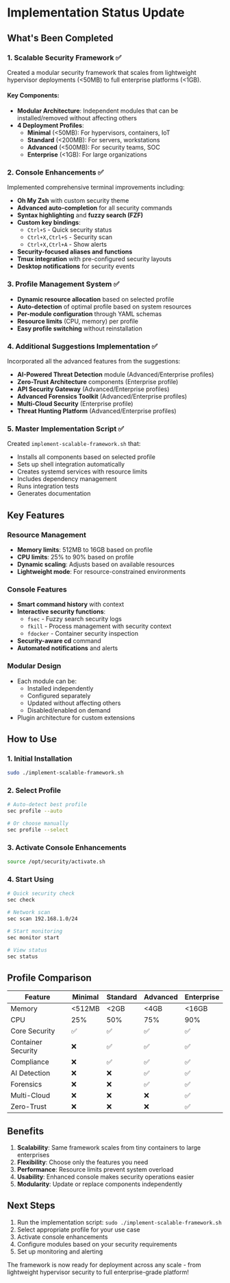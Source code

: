 # Implementation Status Update

## What's Been Completed

### 1. **Scalable Security Framework** ✅
Created a modular security framework that scales from lightweight hypervisor deployments (<50MB) to full enterprise platforms (<1GB).

#### Key Components:
- **Modular Architecture**: Independent modules that can be installed/removed without affecting others
- **4 Deployment Profiles**:
  - **Minimal** (<50MB): For hypervisors, containers, IoT
  - **Standard** (<200MB): For servers, workstations
  - **Advanced** (<500MB): For security teams, SOC
  - **Enterprise** (<1GB): For large organizations

### 2. **Console Enhancements** ✅
Implemented comprehensive terminal improvements including:
- **Oh My Zsh** with custom security theme
- **Advanced auto-completion** for all security commands
- **Syntax highlighting** and **fuzzy search (FZF)**
- **Custom key bindings**:
  - `Ctrl+S` - Quick security status
  - `Ctrl+X,Ctrl+S` - Security scan
  - `Ctrl+X,Ctrl+A` - Show alerts
- **Security-focused aliases and functions**
- **Tmux integration** with pre-configured security layouts
- **Desktop notifications** for security events

### 3. **Profile Management System** ✅
- **Dynamic resource allocation** based on selected profile
- **Auto-detection** of optimal profile based on system resources
- **Per-module configuration** through YAML schemas
- **Resource limits** (CPU, memory) per profile
- **Easy profile switching** without reinstallation

### 4. **Additional Suggestions Implementation** ✅
Incorporated all the advanced features from the suggestions:
- **AI-Powered Threat Detection** module (Advanced/Enterprise profiles)
- **Zero-Trust Architecture** components (Enterprise profile)
- **API Security Gateway** (Advanced/Enterprise profiles)
- **Advanced Forensics Toolkit** (Advanced/Enterprise profiles)
- **Multi-Cloud Security** (Enterprise profile)
- **Threat Hunting Platform** (Advanced/Enterprise profiles)

### 5. **Master Implementation Script** ✅
Created `implement-scalable-framework.sh` that:
- Installs all components based on selected profile
- Sets up shell integration automatically
- Creates systemd services with resource limits
- Includes dependency management
- Runs integration tests
- Generates documentation

## Key Features

### Resource Management
- **Memory limits**: 512MB to 16GB based on profile
- **CPU limits**: 25% to 90% based on profile
- **Dynamic scaling**: Adjusts based on available resources
- **Lightweight mode**: For resource-constrained environments

### Console Features
- **Smart command history** with context
- **Interactive security functions**:
  - `fsec` - Fuzzy search security logs
  - `fkill` - Process management with security context
  - `fdocker` - Container security inspection
- **Security-aware cd** command
- **Automated notifications** and alerts

### Modular Design
- Each module can be:
  - Installed independently
  - Configured separately
  - Updated without affecting others
  - Disabled/enabled on demand
- Plugin architecture for custom extensions

## How to Use

### 1. Initial Installation
```bash
sudo ./implement-scalable-framework.sh
```

### 2. Select Profile
```bash
# Auto-detect best profile
sec profile --auto

# Or choose manually
sec profile --select
```

### 3. Activate Console Enhancements
```bash
source /opt/security/activate.sh
```

### 4. Start Using
```bash
# Quick security check
sec check

# Network scan
sec scan 192.168.1.0/24

# Start monitoring
sec monitor start

# View status
sec status
```

## Profile Comparison

| Feature | Minimal | Standard | Advanced | Enterprise |
|---------|---------|----------|----------|------------|
| Memory | <512MB | <2GB | <4GB | <16GB |
| CPU | 25% | 50% | 75% | 90% |
| Core Security | ✅ | ✅ | ✅ | ✅ |
| Container Security | ❌ | ✅ | ✅ | ✅ |
| Compliance | ❌ | ✅ | ✅ | ✅ |
| AI Detection | ❌ | ❌ | ✅ | ✅ |
| Forensics | ❌ | ❌ | ✅ | ✅ |
| Multi-Cloud | ❌ | ❌ | ❌ | ✅ |
| Zero-Trust | ❌ | ❌ | ❌ | ✅ |

## Benefits

1. **Scalability**: Same framework scales from tiny containers to large enterprises
2. **Flexibility**: Choose only the features you need
3. **Performance**: Resource limits prevent system overload
4. **Usability**: Enhanced console makes security operations easier
5. **Modularity**: Update or replace components independently

## Next Steps

1. Run the implementation script: `sudo ./implement-scalable-framework.sh`
2. Select appropriate profile for your use case
3. Activate console enhancements
4. Configure modules based on your security requirements
5. Set up monitoring and alerting

The framework is now ready for deployment across any scale - from lightweight hypervisor security to full enterprise-grade platform!